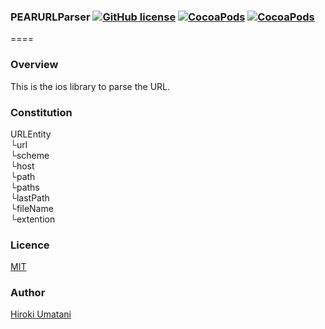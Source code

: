 ### PEARURLParser [![GitHub license](https://img.shields.io/badge/LICENSE-MIT%20LICENSE-blue.svg)](https://github.com/HirokiUmatani/PEARURLParser/LICENSE) [![CocoaPods](https://img.shields.io/badge/platform-ios-lightgrey.svg)](https://cocoapods.org/pods/PEARURLParser) [![CocoaPods](https://img.shields.io/cocoapods/v/PEARURLParser.svg)](https://cocoapods.org/pods/PEARURLParser)  

====
### Overview
This is the ios library to parse the URL.

### Constitution  
URLEntity  
└url  
└scheme  
└host  
└path  
└paths<NSArray>  
└lastPath  
└fileName  
└extention  

### Licence
[MIT](https://github.com/HirokiUmatani/PEARURLParser/blob/master/LICENSE)

### Author
[Hiroki Umatani](https://github.com/HirokiUmatani)
